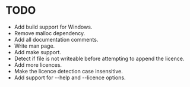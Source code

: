 TODO
====

* Add build support for Windows.
* Remove malloc dependency.
* Add all documentation comments.
* Write man page.
* Add make support.
* Detect if file is not writeable before attempting to append the licence.
* Add more licences.
* Make the licence detection case insensitive.
* Add support for --help and --licence options.